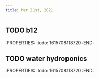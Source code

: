 ```yaml
---
title: Mar 21st, 2021
---
```


## TODO b12
:PROPERTIES:
:todo: 1615708118720
:END:
## TODO water hydroponics
:PROPERTIES:
:todo: 1615708118720
:END:
